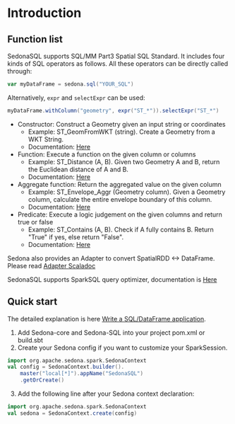 # Introduction

## Function list
SedonaSQL supports SQL/MM Part3 Spatial SQL Standard. It includes four kinds of SQL operators as follows. All these operators can be directly called through:
```scala
var myDataFrame = sedona.sql("YOUR_SQL")
```

Alternatively, `expr` and `selectExpr` can be used:
```scala
myDataFrame.withColumn("geometry", expr("ST_*")).selectExpr("ST_*")
```

* Constructor: Construct a Geometry given an input string or coordinates
	* Example: ST_GeomFromWKT (string). Create a Geometry from a WKT String.
	* Documentation: [Here](../Constructor)
* Function: Execute a function on the given column or columns
	* Example: ST_Distance (A, B). Given two Geometry A and B, return the Euclidean distance of A and B.
	* Documentation: [Here](../Function)
* Aggregate function: Return the aggregated value on the given column
	* Example: ST_Envelope_Aggr (Geometry column). Given a Geometry column, calculate the entire envelope boundary of this column.
	* Documentation: [Here](../AggregateFunction)
* Predicate: Execute a logic judgement on the given columns and return true or false
	* Example: ST_Contains (A, B). Check if A fully contains B. Return "True" if yes, else return "False".
	* Documentation: [Here](../Predicate)

Sedona also provides an Adapter to convert SpatialRDD <-> DataFrame. Please read [Adapter Scaladoc](../../scaladoc/spark/org/apache/sedona/sql/utils/index.html)

SedonaSQL supports SparkSQL query optimizer, documentation is [Here](../Optimizer)

## Quick start

The detailed explanation is here [Write a SQL/DataFrame application](../../tutorial/sql.md).

1. Add Sedona-core and Sedona-SQL into your project pom.xml or build.sbt
2. Create your Sedona config if you want to customize your SparkSession.
```scala
import org.apache.sedona.spark.SedonaContext
val config = SedonaContext.builder().
    master("local[*]").appName("SedonaSQL")
    .getOrCreate()
```
3. Add the following line after your Sedona context declaration:
```scala
import org.apache.sedona.spark.SedonaContext
val sedona = SedonaContext.create(config)
```
